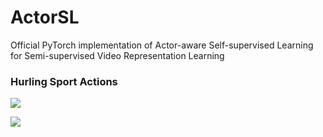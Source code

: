 # ActorSL
Official PyTorch implementation of Actor-aware Self-supervised Learning for Semi-supervised Video Representation Learning

### Hurling Sport Actions<span id="hurling-sport"></span>
![](gif/hurling_sport_01_c3d.gif)
<!-- ![](gif/hurling_sport_01_r3d_K.gif)
![](gif/hurling_sport_01_r3d_KMS.gif) -->
![](gif/hurling_sport_01_r3d_KS.gif)
